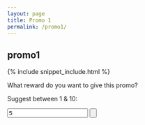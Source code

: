 ```yaml
---
layout: page
title: Promo 1
permalink: /promo1/
---
```


## promo1

{% include snippet_include.html %}

What reward do you want to give this promo?

Suggest between 1 & 10:
<form>
<input type="text" value="5" id="promovalue"/>
<input type="button" onClick="rewardExperiment($(promovalue).val())"/>
</form>

